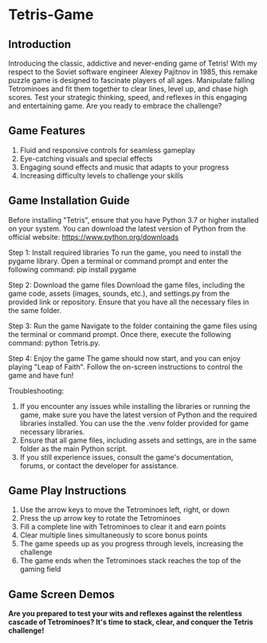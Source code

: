 # Tetris-Game
## Introduction
Introducing the classic, addictive and never-ending game of Tetris! With my respect to the Soviet software engineer Alexey Pajitnov in 1985, this remake puzzle game is designed to fascinate players of all ages. Manipulate falling Tetrominoes and fit them together to clear lines, level up, and chase high scores. Test your strategic thinking, speed, and reflexes in this engaging and entertaining game. Are you ready to embrace the challenge?

## Game Features
1. Fluid and responsive controls for seamless gameplay
2. Eye-catching visuals and special effects
3. Engaging sound effects and music that adapts to your progress
4. Increasing difficulty levels to challenge your skills

## Game Installation Guide
Before installing "Tetris", ensure that you have Python 3.7 or higher installed on your system. You can download the latest version of Python from the official website: https://www.python.org/downloads

Step 1: Install required libraries To run the game, you need to install the pygame library. Open a terminal or command prompt and enter the following command: pip install pygame

Step 2: Download the game files Download the game files, including the game code, assets (images, sounds, etc.), and settings.py from the provided link or repository. Ensure that you have all the necessary files in the same folder.

Step 3: Run the game Navigate to the folder containing the game files using the terminal or command prompt. Once there, execute the following command: python Tetris.py.

Step 4: Enjoy the game The game should now start, and you can enjoy playing "Leap of Faith". Follow the on-screen instructions to control the game and have fun!

Troubleshooting:

1. If you encounter any issues while installing the libraries or running the game, make sure you have the latest version of Python and the required libraries installed. You can use the the .venv folder provided for game necessary libraries.
2. Ensure that all game files, including assets and settings, are in the same folder as the main Python script.
3. If you still experience issues, consult the game's documentation, forums, or contact the developer for assistance.

## Game Play Instructions
1. Use the arrow keys to move the Tetrominoes left, right, or down
2. Press the up arrow key to rotate the Tetrominoes
3. Fill a complete line with Tetrominoes to clear it and earn points
4. Clear multiple lines simultaneously to score bonus points
5. The game speeds up as you progress through levels, increasing the challenge
6. The game ends when the Tetrominoes stack reaches the top of the gaming field

## Game Screen Demos

**Are you prepared to test your wits and reflexes against the relentless cascade of Tetrominoes? It's time to stack, clear, and conquer the Tetris challenge!**
